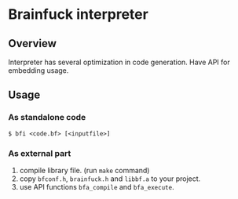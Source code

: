 # Brainfuck interpreter

## Overview

Interpreter has several optimization in code generation. Have API for embedding usage.

## Usage

### As standalone code

``` console
$ bfi <code.bf> [<inputfile>]
```

### As external part

1. compile library file. (run `make` command)
2. copy `bfconf.h`, `brainfuck.h` and `libbf.a` to your project.
3. use API functions `bfa_compile` and `bfa_execute`.